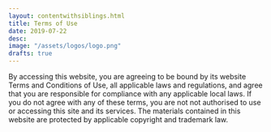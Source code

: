 ```yaml
---
layout: contentwithsiblings.html
title: Terms of Use
date: 2019-07-22
desc:
image: "/assets/logos/logo.png"
drafts: true
---
```


By accessing this website, you are agreeing to be bound by its website Terms and Conditions of Use, all applicable laws and regulations, and agree that you are responsible for compliance with any applicable local laws. If you do not agree with any of these terms, you are not not authorised to use or accessing this site and its services. The materials contained in this website are protected by applicable copyright and trademark law.
